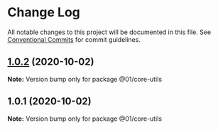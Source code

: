 # Change Log

All notable changes to this project will be documented in this file.
See [Conventional Commits](https://conventionalcommits.org) for commit guidelines.

## [1.0.2](https://github.com/01alchemist/web-service-lib/compare/@01/core-utils@1.0.1...@01/core-utils@1.0.2) (2020-10-02)

**Note:** Version bump only for package @01/core-utils





## 1.0.1 (2020-10-02)

**Note:** Version bump only for package @01/core-utils
